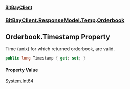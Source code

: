 #### [BitBayClient](./index.md 'index')
### [BitBayClient.ResponseModel.Temp](./BitBayClient-ResponseModel-Temp.md 'BitBayClient.ResponseModel.Temp').[Orderbook](./BitBayClient-ResponseModel-Temp-Orderbook.md 'BitBayClient.ResponseModel.Temp.Orderbook')
## Orderbook.Timestamp Property
Time (unix) for which returned orderbook, are valid.  
```csharp
public long Timestamp { get; set; }
```
#### Property Value
[System.Int64](https://docs.microsoft.com/en-us/dotnet/api/System.Int64 'System.Int64')  

